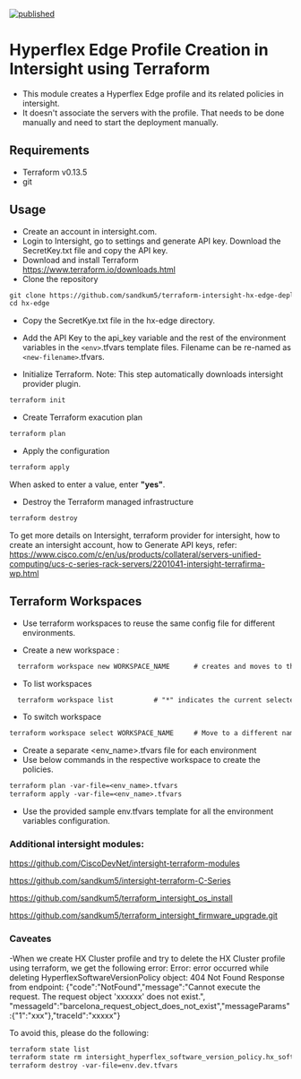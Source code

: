 [![published](https://static.production.devnetcloud.com/codeexchange/assets/images/devnet-published.svg)](https://developer.cisco.com/codeexchange/github/repo/sandkum5/terraform-intersight-hx-edge-deploy)
# Hyperflex Edge Profile Creation in Intersight using Terraform
* This module creates a Hyperflex Edge profile and its related policies in intersight. 
* It doesn't associate the servers with the profile. That needs to be done manually and need to start the deployment manually. 

## Requirements
* Terraform v0.13.5
* git 

## Usage
* Create an account in intersight.com. 
* Login to Intersight, go to settings and generate API key. Download the SecretKey.txt file and copy the API key. 
* Download and install Terraform
<https://www.terraform.io/downloads.html>
* Clone the repository
```txt
git clone https://github.com/sandkum5/terraform-intersight-hx-edge-deploy.git
cd hx-edge
```

* Copy the SecretKye.txt file in the hx-edge directory. 
* Add the API Key to the api_key variable and the rest of the environment variables in the `<env>`.tfvars template files. Filename can be re-named as `<new-filename>`.tfvars.

* Initialize Terraform. 
  Note: This step automatically downloads intersight provider plugin. 

```txt
terraform init
```

* Create Terraform exacution plan

```txt
terraform plan
```

* Apply the configuration

```txt
terraform apply
```

When asked to enter a value, enter **"yes"**.

* Destroy the Terraform managed infrastructure

```txt
terraform destroy
```

To get more details on Intersight, terraform provider for intersight, how to create an intersight account, how to Generate API keys, refer: 
https://www.cisco.com/c/en/us/products/collateral/servers-unified-computing/ucs-c-series-rack-servers/2201041-intersight-terrafirma-wp.html 


## Terraform Workspaces 
* Use terraform workspaces to reuse the same config file for different environments. 

* Create a new workspace : 
```txt
  terraform workspace new WORKSPACE_NAME      # creates and moves to the new workspace 
```
* To list workspaces     
```txt
  terraform workspace list          # "*" indicates the current selected workspace
```
* To switch workspace    
```txt
terraform workspace select WORKSPACE_NAME     # Move to a different namespace
```

* Create a separate <env_name>.tfvars file for each environment 
* Use below commands in the respective workspace to create the policies. 
```txt
terraform plan -var-file=<env_name>.tfvars   
terraform apply -var-file=<env_name>.tfvars
```
* Use the provided sample env.tfvars template for all the environment variables configuration. 



### Additional intersight modules: 
https://github.com/CiscoDevNet/intersight-terraform-modules

https://github.com/sandkum5/intersight-terraform-C-Series

https://github.com/sandkum5/terraform_intersight_os_install

https://github.com/sandkum5/terraform_intersight_firmware_upgrade.git


### Caveates 
-When we create HX Cluster profile and try to delete the HX Cluster profile using terraform, we get the following error:
Error: error occurred while deleting HyperflexSoftwareVersionPolicy object: 404 Not Found Response from endpoint:
{"code":"NotFound","message":"Cannot execute the request. The request object 'xxxxxx' does not exist.",
"messageId":"barcelona_request_object_does_not_exist","messageParams":{"1":"xxx"},"traceId":"xxxxx"}

To avoid this, please do the following:
```txt
terraform state list                                                                        <- Get the resource name
terraform state rm intersight_hyperflex_software_version_policy.hx_software_version_policy  <- Remove the resource from state file
terraform destroy -var-file=env.dev.tfvars                                                  <- Destroy resources
```


